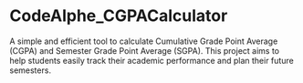 # CodeAlphe_CGPACalculator
A simple and efficient tool to calculate Cumulative Grade Point Average (CGPA) and Semester Grade Point Average (SGPA). This project aims to help students easily track their academic performance and plan their future semesters.
